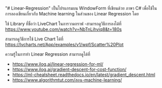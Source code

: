 "# Linear-Regression" 
เป็นโปรแกรมบน WindowForm ที่เขียนด้วย ภาษา C# เพื่อใช้ในการลองเขียนเกี่ยวกับ Machine learning ในส่วนของ Linear Regression โดย

ใช้ Library ที่ชื่อว่า LiveChart ในการวาดกราฟ -สามารถดูวิธีการลงได้ที่ https://www.youtube.com/watch?v=NbTnLihviq8&t=180s

สามารถดูวิธีการใช้ Live Chart ได้ที่ https://lvcharts.net/App/examples/v1/wpf/Scatter%20Plot

ความรู้ในการทำ Linear Regression สามารถดูได้ที่
- https://www.ilog.ai/linear-regression-for-ml/
- https://www.ilog.ai/gradient-descent-for-cost-function/
- https://ml-cheatsheet.readthedocs.io/en/latest/gradient_descent.html
- https://www.algorithmtut.com/สอน-machine-learning/